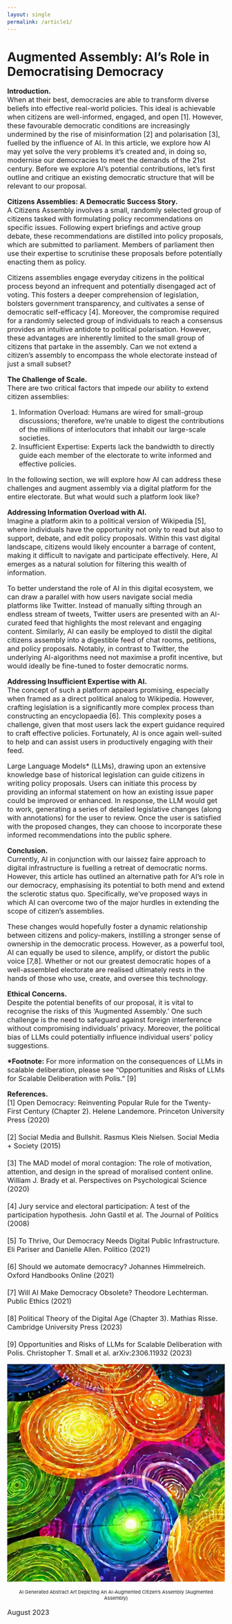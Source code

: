 ```yaml
---
layout: single
permalink: /article1/
---
```

<h1>Augmented Assembly: AI’s Role in Democratising Democracy</h1>

<p style="font-size: 16px;"><b>Introduction.</b><br>
When at their best, democracies are able to transform diverse beliefs into effective real-world policies. This ideal is achievable when citizens are well-informed, engaged, and open [1]. However, these favourable democratic conditions are increasingly undermined by the rise of misinformation [2] and polarisation [3], fuelled by the influence of AI. In this article, we explore how AI may yet solve the very problems it’s created and, in doing so, modernise our democracies to meet the demands of the 21st century. Before we explore AI’s potential contributions, let’s first outline and critique an existing democratic structure that will be relevant to our proposal.<br>

<p style="font-size: 16px;"><b>Citizens Assemblies: A Democratic Success Story.</b><br>
A Citizens Assembly involves a small, randomly selected group of citizens tasked with formulating policy recommendations on specific issues. Following expert briefings and active group debate, these recommendations are distilled into policy proposals, which are submitted to parliament. Members of parliament then use their expertise to scrutinise these proposals before potentially enacting them as policy.<br>

<p style="font-size: 16px;">Citizens assemblies engage everyday citizens in the political process beyond an infrequent and potentially disengaged act of voting. This fosters a deeper comprehension of legislation, bolsters government transparency, and cultivates a sense of democratic self-efficacy [4]. Moreover, the compromise required for a randomly selected group of individuals to reach a consensus provides an intuitive antidote to political polarisation. However, these advantages are inherently limited to the small group of citizens that partake in the assembly. Can we not extend a citizen’s assembly to encompass the whole electorate instead of just a small subset?<br>

<p style="font-size: 16px;"><b>The Challenge of Scale.</b><br>
There are two critical factors that impede our ability to extend citizen assemblies:<br>
<ol style="font-size: 16px;">
<li>Information Overload: Humans are wired for small-group discussions; therefore, we’re unable to digest the contributions of the millions of interlocutors that inhabit our large-scale societies.</li>
<li>Insufficient Expertise: Experts lack the bandwidth to directly guide each member of the electorate to write informed and effective policies.</li>
</ol>
<p style="font-size: 16px;">In the following section, we will explore how AI can address these challenges and augment assembly via a digital platform for the entire electorate. But what would such a platform look like?<br>

<p style="font-size: 16px;"><b>Addressing Information Overload with AI.</b><br>
Imagine a platform akin to a political version of Wikipedia [5], where individuals have the opportunity not only to read but also to support, debate, and edit policy proposals. Within this vast digital landscape, citizens would likely encounter a barrage of content, making it difficult to navigate and participate effectively. Here, AI emerges as a natural solution for filtering this wealth of information.<br>

<p style="font-size: 16px;">To better understand the role of AI in this digital ecosystem, we can draw a parallel with how users navigate social media platforms like Twitter. Instead of manually sifting through an endless stream of tweets, Twitter users are presented with an AI-curated feed that highlights the most relevant and engaging content. Similarly, AI can easily be employed to distil the digital citizens assembly into a digestible feed of chat rooms, petitions, and policy proposals. Notably, in contrast to Twitter, the underlying AI-algorithms need not maximise a profit incentive, but would ideally be fine-tuned to foster democratic norms.<br>

<p style="font-size: 16px;"><b>Addressing Insufficient Expertise with AI.</b><br>
The concept of such a platform appears promising, especially when framed as a direct political analog to Wikipedia. However, crafting legislation is a significantly more complex process than constructing an encyclopaedia [6]. This complexity poses a challenge, given that most users lack the expert guidance required to craft effective policies. Fortunately, AI is once again well-suited to help and can assist users in productively engaging with their feed.<br>

<p style="font-size: 16px;">Large Language Models* (LLMs), drawing upon an extensive knowledge base of historical legislation can guide citizens in writing policy proposals. Users can initiate this process by providing an informal statement on how an existing issue paper could be improved or enhanced. In response, the LLM would get to work, generating a series of detailed legislative changes (along with annotations) for the user to review. Once the user is satisfied with the proposed changes, they can choose to incorporate these informed recommendations into the public sphere.
  
<p style="font-size: 16px;"><b>Conclusion.</b><br>
Currently, AI in conjunction with our laissez faire approach to digital infrastructure is fuelling a retreat of democratic norms. However, this article has outlined an alternative path for AI’s role in our democracy, emphasising its potential to both mend and extend the sclerotic status quo. Specifically, we’ve proposed ways in which AI can overcome two of the major hurdles in extending the scope of citizen’s assemblies.

<p style="font-size: 16px;">These changes would hopefully foster a dynamic relationship between citizens and policy-makers, instilling a stronger sense of ownership in the democratic process. However, as a powerful tool, AI can equally be used to silence, amplify, or distort the public voice [7,8]. Whether or not our greatest democratic hopes of a well-assembled electorate are realised ultimately rests in the hands of those who use, create, and oversee this technology.

<p style="font-size: 16px;"><b>Ethical Concerns.</b><br>
Despite the potential benefits of our proposal, it is vital to recognise the risks of this ‘Augmented Assembly.’ One such challenge is the need to safeguard against foreign interference without compromising individuals’ privacy. Moreover, the political bias of LLMs could potentially influence individual users’ policy suggestions.

<p style="font-size: 16px;"><b>*Footnote:</b>
For more information on the consequences of LLMs in scalable deliberation, please see “Opportunities and Risks of LLMs for Scalable Deliberation with Polis.” [9]

<p style="font-size: 16px;"><b>References.</b><br>
[1] Open Democracy: Reinventing Popular Rule for the Twenty-First Century (Chapter 2). Helene Landemore. Princeton University Press (2020) <br>
<br>
[2] Social Media and Bullshit. Rasmus Kleis Nielsen. Social Media + Society (2015) <br>
<br>
[3] The MAD model of moral contagion: The role of motivation, attention, and design in the spread of moralised content online. William J. Brady et al. Perspectives on Psychological Science (2020) <br>
<br>
[4] Jury service and electoral participation: A test of the participation hypothesis. John Gastil et al. The Journal of Politics (2008) <br>
<br>
[5] To Thrive, Our Democracy Needs Digital Public Infrastructure. Eli Pariser and Danielle Allen. Politico (2021) <br>
<br>
[6] Should we automate democracy? Johannes Himmelreich. Oxford Handbooks Online (2021) <br>
<br>
[7] Will AI Make Democracy Obsolete? Theodore Lechterman. Public Ethics (2021) <br>
<br>
[8] Political Theory of the Digital Age (Chapter 3). Mathias Risse. Cambridge University Press (2023) <br>
<br>
[9] Opportunities and Risks of LLMs for Scalable Deliberation with Polis. Christopher T. Small et al. arXiv:2306.11932 (2023) <br>

<p align="center">
  <img src="/art1.webp" alt="Alt Text">
</p>
<p align="center" style="font-size: 11px;"> AI Generated Abstract Art Depicting An AI-Augmented Citizen’s Assembly (Augmented Assembly) </p>

<p style="font-size: 16px;"> August 2023 </p>
